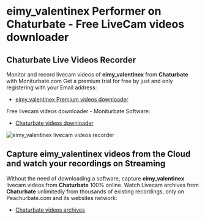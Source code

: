 # eimy_valentinex Performer on Chaturbate - Free LiveCam videos downloader

## Chaturbate Live Videos Recorder

Monitor and record livecam videos of **eimy_valentinex** from **Chaturbate** with Moniturbate.com
Get a premium trial for free by just and only registering with your Email address:
* [eimy_valentinex Premium videos downloader](https://moniturbate.com/request-demo-licence-key.html)

Free livecam videos downloader - Moniturbate Software:
* [Chaturbate videos downloader](https://moniturbate.com/moniturbate-download-software.html)

![eimy_valentinex livecam videos recorder](https://peachurnet.com/templates/moniturbate-software.png)


## Capture eimy_valentinex videos from the Cloud and watch your recordings on Streaming

Without the need of downloading a software, capture **eimy_valentinex** livecam videos from **Chaturbate** 100% online.
Watch Livecam archives from **Chaturbate** unlimitedly from thousands of existing recordings, only on Peachurbate.com and its websites network:
* [Chaturbate videos archives](https://peachurnet.com/)